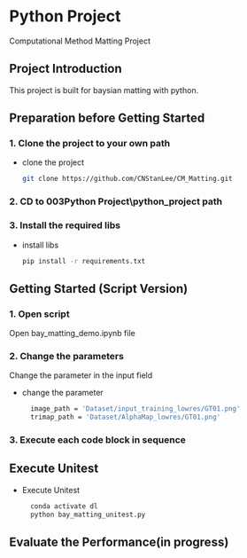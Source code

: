 <!--
 * @Author: Changhongli lic9@tcd.com
 * @Date: 2024-01-25 17:08:28
 * @LastEditors: Changhongli lic9@tcd.com
 * @LastEditTime: 2024-03-13 21:15:15
 * @FilePath: /003Python Project/README.md
 * @Description: 
 * 
-->
# Python Project
Computational Method Matting Project
## Project Introduction
This project is built for baysian matting with python.
## Preparation before Getting Started 
### 1. Clone the project to your own path
* clone the project
  ```sh
  git clone https://github.com/CNStanLee/CM_Matting.git
  ```
### 2. CD to 003Python Project\python_project path
### 3. Install the required libs
* install libs
  ```sh
  pip install -r requirements.txt
  ```
## Getting Started (Script Version)
### 1. Open script
Open bay_matting_demo.ipynb file
### 2. Change the parameters
Change the parameter in the input field
* change the parameter
  ```sh
    image_path = 'Dataset/input_training_lowres/GT01.png'
    trimap_path = 'Dataset/AlphaMap_lowres/GT01.png'
  ```
### 3. Execute each code block in sequence
## Execute Unitest
* Execute Unitest
  ```sh
    conda activate dl
    python bay_matting_unitest.py
  ```
## Evaluate the Performance(in progress)
